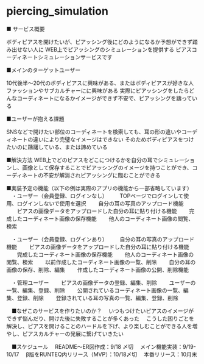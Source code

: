 # piercing_simulation

■ サービス概要

ボディピアスを開けたいが、ピアッシング後にどのようになるか予想ができず踏み出せない人に
WEB上でピアッシングのシミュレーションを提供する
ピアスコーディネートシミュレーションサービスです

■メインのターゲットユーザー

10代後半〜20代のボディピアスに興味がある、またはボディピアスが好きな人　ファッションやサブカルチャーにに興味がある
実際にピアッシングをしたらどんなコーディネートになるかイメージができず不安で、ピアッシングを躊っている

■ユーザーが抱える課題

SNSなどで開けたい部位のコーディネートを検索しても、耳の形の違いやコーディネートの違いにより完璧なイメージはできない
そのためボディピアスをつけたいのに躊躇している、または諦めている

■解決方法
WEB上でどのピアスをどこにつけるかを自分の耳でシミュレーションし、画像として保存することでピアッシングのイメージを持つことができ、コーディネートの不安が解消されピアッシングに臨むことができる


■実装予定の機能（以下の例は実際のアプリの機能から一部省略しています）
　・ユーザー（会員登録、ログインなし）
　　TOPページでログインして使用、ログインしないで使用を選択
　　自分の耳の写真のアップロード機能
　　ピアスの画像データをアップロードした自分の耳に貼り付ける機能
　　完成したコーディネート画像の保存機能
　　他人のコーディネート画像の閲覧、検索

　・ユーザー（会員登録、ログインあり）
　　自分の耳の写真のアップロード機能
　　ピアスの画像データをアップロードした自分の耳に貼り付ける機能
　　完成したコーディネート画像の保存機能
　　他人のコーディネート画像の閲覧、検索
　　以前作成したコーディネート画像の一覧、削除
　　自分の耳の画像の保存、削除、編集
　　作成したコーディネート画像の公開、削除機能

　・管理ユーザー
　　ピアスの画像データの登録、編集、削除
　　ユーザーの一覧、編集、登録、削除
　　公開されているコーディネート画像の一覧、編集、登録、削除
　　登録されている耳の写真の一覧、編集、登録、削除

　■なぜこのサービスを作りたいのか？
　いつもつけたいピアスのイメージができず悩んだり、開けた後に失敗することが多くあった
　こうした困りごとを解決し、ピアスを開けることのハードルを下げ、より楽しむことができる人を増やし、ピアスカルチャーの発展に繋げていきたい

　■スケジュール
　README〜ER図作成：9/18 〆切
　メイン機能実装：9/19-10/17
　β版をRUNTEQ内リリース（MVP）：10/18〆切
　本番リリース：10月末